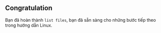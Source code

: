 ## Congratulation

Bạn đã hoàn thành `list files`, bạn đã sẵn sàng cho những bước tiếp theo trong hướng dẫn Linux.
